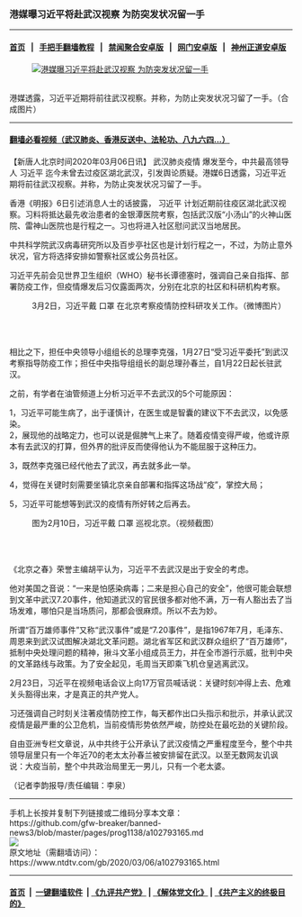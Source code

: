 ### 港媒曝习近平将赴武汉视察 为防突发状况留一手
------------------------

#### [首页](https://github.com/gfw-breaker/banned-news3/blob/master/README.md) &nbsp;&nbsp;|&nbsp;&nbsp; [手把手翻墙教程](https://github.com/gfw-breaker/guides/wiki) &nbsp;&nbsp;|&nbsp;&nbsp; [禁闻聚合安卓版](https://github.com/gfw-breaker/bn-android) &nbsp;&nbsp;|&nbsp;&nbsp; [网门安卓版](https://github.com/oGate2/oGate) &nbsp;&nbsp;|&nbsp;&nbsp; [神州正道安卓版](https://github.com/SzzdOgate/update) 



<div><div class="featured_image">
 <a href="https://i.ntdtv.com/assets/uploads/2020/03/146842cd9efd5ffd082187ce374f8742.jpg" target="_blank">
  <figure>
   <img alt="港媒曝习近平将赴武汉视察 为防突发状况留一手" src="https://i.ntdtv.com/assets/uploads/2020/03/146842cd9efd5ffd082187ce374f8742-800x450.jpg"/>
  </figure><br/>
 </a>
 <span class="caption">
  港媒透露，习近平近期将前往武汉视察。并称，为防止突发状况习留了一手。（合成图片）
 </span>
</div>
</div><hr/>

#### [翻墙必看视频（武汉肺炎、香港反送中、法轮功、八九六四...）](https://github.com/gfw-breaker/banned-news3/blob/master/pages/link3.md)

<div><div class="post_content" itemprop="articleBody">
 <p>
  【新唐人北京时间2020年03月06日讯】
  <ok href="https://www.ntdtv.com/gb/442749.htm">
   武汉肺炎疫情
  </ok>
  爆发至今，中共最高领导人
  <ok href="https://www.ntdtv.com/gb/习近平.htm">
   习近平
  </ok>
  迄今未曾去过疫区湖北武汉，引发舆论质疑。港媒6日透露，习近平近期将前往武汉视察。并称，为防止突发状况习留了一手。
 </p>
 <p>
  香港《明报》6日引述消息人士的话披露，
  <ok href="https://www.ntdtv.com/gb/习近平.htm">
   习近平
  </ok>
  计划近期前往疫区湖北武汉视察。习料将抵达最先收治患者的金银潭医院考察，包括武汉版“小汤山”的火神山医院、雷神山医院也是行程之一。习也将进入社区慰问武汉当地居民。
 </p>
 <p>
  中共科学院武汉病毒研究所以及百步亭社区也是计划行程之一，不过，为防止意外状况，官方将选择安排如警察社区或公务员社区。
 </p>
 <p>
  习近平先前会见世界卫生组织（WHO）秘书长谭德塞时，强调自己亲自指挥、部署防疫工作，但疫情爆发后习仅露面两次，分别在北京的社区和科研机构考察。
 </p>
 <figure class="wp-caption alignnone" id="attachment_102790337" style="width: 600px">
  <ok href="https://i.ntdtv.com/assets/uploads/2020/03/1583149485398.jpg">
   <img alt="" class="size-medium wp-image-102790337" src="https://i.ntdtv.com/assets/uploads/2020/03/1583149485398-600x338.jpg"/>
  </ok>
  <br/><figcaption class="wp-caption-text">
   3月2日，习近平戴
   <ok href="https://www.ntdtv.com/gb/口罩.htm">
    口罩
   </ok>
   在北京考察疫情防控科研攻关工作。（微博图片）
  </figcaption><br/>
 </figure><br/>
 <p>
  相比之下，担任中央领导小组组长的总理李克强，1月27日“受习近平委托”到武汉考察指导防疫工作；担任中央指导组组长的副总理孙春兰，自1月22日起长驻武汉。
 </p>
 <p>
  之前，有学者在油管频道上分析习近平不去武汉的5个可能原因：
 </p>
 <p>
  1，习近平可能生病了，出于谨慎计，在医生或是智囊的建议下不去武汉，以免感染。
  <br/>
  2，展现他的战略定力，也可以说是倔脾气上来了。随着疫情变得严峻，他或许原本有去武汉的打算，但外界的批评反而使得他认为不能屈服于这种压力。
 </p>
 <p>
  3，既然李克强已经代他去了武汉，再去就多此一举。
 </p>
 <p>
  4，觉得在关键时刻需要坐镇北京亲自部署和指挥这场战“疫”，掌控大局；
 </p>
 <p>
  5，习近平可能想等到武汉的疫情有所好转之后再去。
 </p>
 <figure class="wp-caption alignnone" id="attachment_102782591" style="width: 600px">
  <ok href="https://i.ntdtv.com/assets/uploads/2020/02/Untitled-4-600x395.jpg">
   <img alt="" class="size-medium wp-image-102782591" src="https://i.ntdtv.com/assets/uploads/2020/02/Untitled-4-600x395-600x338.jpg"/>
  </ok>
  <br/><figcaption class="wp-caption-text">
   图为2月10日，习近平戴
   <ok href="https://www.ntdtv.com/gb/口罩.htm">
    口罩
   </ok>
   巡视北京。（视频截图）
  </figcaption><br/>
 </figure><br/>
 <p>
  《北京之春》荣誉主编胡平认为，习近平不去武汉是出于安全的考虑。
 </p>
 <p>
  他对美国之音说：“一来是怕感染病毒；二来是担心自己的安全”，他很可能会联想到文革中武汉7.20事件，他知道武汉的官民很多都对他不满，万一有人豁出去了当场发难，哪怕只是当场质问，那都会很麻烦。所以不去为妙。
 </p>
 <p>
  所谓“百万雄师事件”又称“武汉事件”或是“7.20事件”，是指1967年7月，毛泽东、周恩来到武汉试图解决湖北文革问题。湖北省军区和武汉群众组织了“百万雄师”，抵制中央处理问题的精神，揪斗文革小组成员王力，并在全市游行示威，批判中央的文革路线与政策。为了安全起见，毛周当天即乘飞机仓皇逃离武汉。
 </p>
 <p>
  2月23日，习近平在视频电话会议上向17万官员喊话说：关键时刻冲得上去、危难关头豁得出来，才是真正的共产党人。
 </p>
 <p>
  习还强调自己时刻关注著疫情防控工作，每天都作出口头指示和批示，并承认武汉疫情是最严重的公卫危机，当前疫情形势依然严峻，防控处在最吃劲的关键阶段。
 </p>
 <p>
  自由亚洲专栏文章说，从中共终于公开承认了武汉疫情之严重程度至今，整个中共领导层里只有一个年近70的老太太孙春兰被安排留在武汉。以至无数网友讥讽说：大疫当前，整个中共政治局里无一男儿，只有一个老太婆。
 </p>
 <p>
  （记者李韵报导/责任编辑：李泉）
 </p>
 <div class="single_ad">
 </div>
</div>
</div>
<hr/>
手机上长按并复制下列链接或二维码分享本文章：<br/>
https://github.com/gfw-breaker/banned-news3/blob/master/pages/prog1138/a102793165.md <br/>
<a href='https://github.com/gfw-breaker/banned-news3/blob/master/pages/prog1138/a102793165.md'><img src='https://github.com/gfw-breaker/banned-news3/blob/master/pages/prog1138/a102793165.md.png'/></a> <br/>
原文地址（需翻墙访问）：https://www.ntdtv.com/gb/2020/03/06/a102793165.html


------------------------
#### [首页](https://github.com/gfw-breaker/banned-news3/blob/master/README.md) &nbsp;|&nbsp; [一键翻墙软件](https://github.com/gfw-breaker/nogfw/blob/master/README.md) &nbsp;| [《九评共产党》](https://github.com/gfw-breaker/9ping.md/blob/master/README.md#九评之一评共产党是什么) | [《解体党文化》](https://github.com/gfw-breaker/jtdwh.md/blob/master/README.md) | [《共产主义的终极目的》](https://github.com/gfw-breaker/gczydzjmd.md/blob/master/README.md)


<img src='http://gfw-breaker.win/banned-news3/pages/prog1138/a102793165.md' width='0px' height='0px'/>